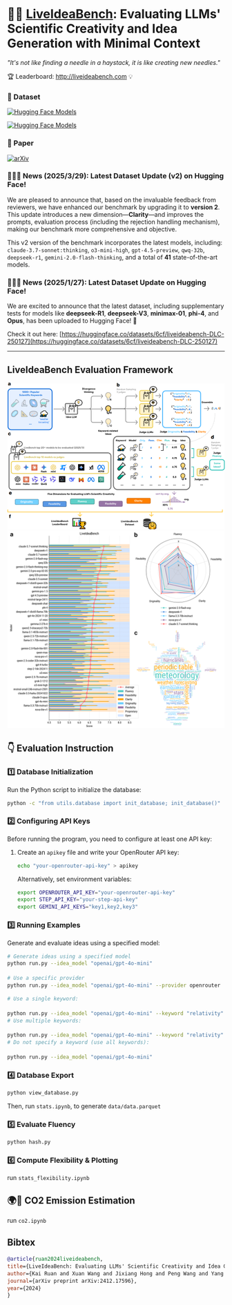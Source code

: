 # 🤖💡 [LiveIdeaBench](http://liveideabench.com): Evaluating LLMs' Scientific Creativity and Idea Generation with Minimal Context


_"It's not like finding a needle in a haystack, it is like creating new needles."_


🏆 Leaderboard: http://liveideabench.com 💡

### 🤗 Dataset

[![Hugging Face Models](https://img.shields.io/badge/%F0%9F%A4%97%20Hugging%20Face-DatasetV1-yellow)](https://huggingface.co/datasets/6cf/liveideabench)

[![Hugging Face Models](https://img.shields.io/badge/%F0%9F%A4%97%20Hugging%20Face-DatasetV2-yellow)](https://huggingface.co/datasets/6cf/liveideabench-v2)

### 📃 Paper

[![arXiv](https://img.shields.io/badge/arXiv-2412.17596-b31b1b.svg)](https://arxiv.org/abs/2412.17596)


### 🧠✨🎉 News (2025/3/29): Latest Dataset Update (v2) on Hugging Face! 

We are pleased to announce that, based on the invaluable feedback from reviewers, we have enhanced our benchmark by upgrading it to **version 2**. This update introduces a new dimension—**Clarity**—and improves the prompts, evaluation process (including the rejection handling mechanism), making our benchmark more comprehensive and objective.

This v2 version of the benchmark incorporates the latest models, including: `claude-3.7-sonnet:thinking`, `o3-mini-high`, `gpt-4.5-preview`, `qwq-32b`, `deepseek-r1`, `gemini-2.0-flash-thinking`, and a total of **41** state-of-the-art models.

### 🧠✨🎉 News (2025/1/27): Latest Dataset Update on Hugging Face! 

We are excited to announce that the latest dataset, including supplementary tests for models like **deepseek-R1**, **deepseek-V3**, **minimax-01**, **phi-4**, and **Opus**, has been uploaded to Hugging Face! 🚀

Check it out here: [https://huggingface.co/datasets/6cf/liveideabench-DLC-250127](https://huggingface.co/datasets/6cf/liveideabench-DLC-250127)

---

## LiveIdeaBench Evaluation Framework
![LiveIdeaBench Evaluation Framework](./assets/image.png)
![Leaderboard](./assets/bench.png)

## 👇 Evaluation Instruction

### 1️⃣ Database Initialization

Run the Python script to initialize the database:
```bash
python -c "from utils.database import init_database; init_database()"
```

### 2️⃣ Configuring API Keys

Before running the program, you need to configure at least one API key:

1. Create an `apikey` file and write your OpenRouter API key:
   ```bash
   echo "your-openrouter-api-key" > apikey
   ```

   Alternatively, set environment variables:
   ```bash
   export OPENROUTER_API_KEY="your-openrouter-api-key"
   export STEP_API_KEY="your-step-api-key"
   export GEMINI_API_KEYS="key1,key2,key3"
   ```

### 3️⃣ Running Examples

Generate and evaluate ideas using a specified model:

```bash
# Generate ideas using a specified model
python run.py --idea_model "openai/gpt-4o-mini"

# Use a specific provider
python run.py --idea_model "openai/gpt-4o-mini" --provider openrouter
```

```bash
# Use a single keyword:

python run.py --idea_model "openai/gpt-4o-mini" --keyword "relativity"
# Use multiple keywords:

python run.py --idea_model "openai/gpt-4o-mini" --keyword "relativity" "periodic table"
# Do not specify a keyword (use all keywords):

python run.py --idea_model "openai/gpt-4o-mini"
```

### 4️⃣ Database Export

```bash
python view_database.py      
```
Then, run `stats.ipynb`, to generate `data/data.parquet`

### 5️⃣ Evaluate Fluency

```bash
python hash.py
```

### 6️⃣ Compute Flexibility & Plotting

run `stats_flexibility.ipynb`


## 🌍🌱 CO2 Emission Estimation

run `co2.ipynb`




## Bibtex


```bibtex
@article{ruan2024liveideabench,
title={LiveIdeaBench: Evaluating LLMs' Scientific Creativity and Idea Generation with Minimal Context},
author={Kai Ruan and Xuan Wang and Jixiang Hong and Peng Wang and Yang Liu and Hao Sun},
journal={arXiv preprint arXiv:2412.17596},
year={2024}
}
```

